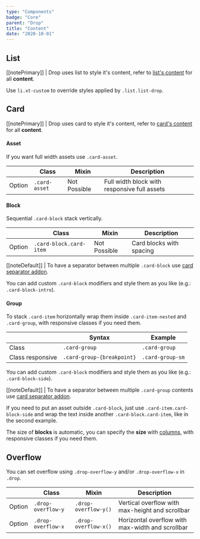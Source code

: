 ```yaml
---
type: "Components"
badge: "Core"
parent: "Drop"
title: "Content"
date: "2020-10-01"
---
```


## List

[[notePrimary]]
| Drop uses list to style it's content, refer to [list's content](/components/list/content) for all **content**.

Use `li.xt-custom` to override styles applied by `.list.list-drop`.

<demo>
  <demovanilla src="vanilla/components/drop/usage-list">
  </demovanilla>
</demo>

## Card

[[notePrimary]]
| Drop uses card to style it's content, refer to [card's content](/components/card/content) for all **content**.


#### Asset

If you want full width assets use `.card-asset`.

<div class="table-scroll">

|                         | Class                                     | Mixin                         | Description                   |
| ----------------------- | ----------------------------------------- | ----------------------------- | ----------------------------- |
| Option                  | `.card-asset`                | Not Possible        | Full width block with responsive full assets            |

</div>

<script type="text/plain" class="language-markup">
  <div class="card card-drop">
    <div class="card-design"></div>
    <div class="card-inner">
      <div class="card-content">

        <div class="card-asset">
          <!-- content -->
        </div>

      </div>
    </div>
  </div>
</script>

<demo>
  <demovanilla src="vanilla/components/drop/asset">
  </demovanilla>
</demo>

#### Block

Sequential `.card-block` stack vertically.

<div class="table-scroll">

|                         | Class                                     | Mixin                         | Description                   |
| ----------------------- | ----------------------------------------- | ----------------------------- | ----------------------------- |
| Option                  | `.card-block.card-item`                | Not Possible        | Card blocks with spacing            |

</div>

<script type="text/plain" class="language-markup">
  <div class="card card-drop">
    <div class="card-design"></div>
    <div class="card-inner">
      <div class="card-content">

        <div class="card-block card-item">
          <!-- content -->
        </div>

        <div class="card-block card-item">
          <!-- content -->
        </div>

      </div>
    </div>
  </div>
</script>

[[noteDefault]]
| To have a separator between multiple `.card-block` use [card separator addon](/addons/card/separator).

<demo>
  <demovanilla src="vanilla/components/drop/block">
  </demovanilla>
</demo>

You can add custom `.card-block` modifiers and style them as you like (e.g.: `.card-block-intro`).

<demo>
  <demovanilla src="vanilla/components/drop/block-intro">
  </demovanilla>
</demo>

#### Group

To stack `.card-item` horizontally wrap them inside `.card-item-nested` and `.card-group`, with responsive classes if you need them.

<div class="table-scroll">

|                         | Syntax                                    | Example                       |
| ----------------------- | ----------------------------------------- | ----------------------------- |
| Class                   | `.card-group`                           | `.card-group`                      |
| Class responsive        | `.card-group-{breakpoint}`              | `.card-group-sm`                   |

</div>

<script type="text/plain" class="language-markup">
  <div class="card card-drop">
    <div class="card-design"></div>
    <div class="card-inner">
      <div class="card-content">

        <div class="card-item-nested card-item card-group">
          <div class="card-block card-item">
             <!-- content -->
          </div>
          <div class="card-block card-item">
             <!-- content -->
          </div>
        </div>

      </div>
    </div>
  </div>
</script>

You can add custom `.card-block` modifiers and style them as you like (e.g.: `.card-block-side`).

[[noteDefault]]
| To have a separator between multiple `.card-group` contents use [card separator addon](/addons/card/separator).

<demo>
  <demovanilla src="vanilla/components/drop/group">
  </demovanilla>
</demo>

If you need to put an asset outside `.card-block`, just use `.card-item.card-block-side` and wrap the text inside another `.card-block.card-item`, like in the second example.

The size of **blocks** is automatic, you can specify the **size** with [columns](/components/column), with responsive classes if you need them.

<demo>
  <demovanilla src="vanilla/components/drop/block-side">
  </demovanilla>
  <demovanilla src="vanilla/components/drop/block-side-size">
  </demovanilla>
</demo>










## Overflow

You can set overflow using `.drop-overflow-y` and/or `.drop-overflow-x` in `.drop`.

<div class="table-scroll">

|                         | Class                                     | Mixin                         | Description                   |
| ----------------------- | ----------------------------------------- | ----------------------------- | ----------------------------- |
| Option                  | `.drop-overflow-y`                | `.drop-overflow-y()`        | Vertical overflow with max-height and scrollbar            |
| Option                  | `.drop-overflow-x`                | `.drop-overflow-x()`        | Horizontal overflow with max-width and scrollbar            |

</div>

<demo>
  <demovanilla src="vanilla/components/drop/overflow-y">
  </demovanilla>
  <demovanilla src="vanilla/components/drop/overflow-x">
  </demovanilla>
</demo>

